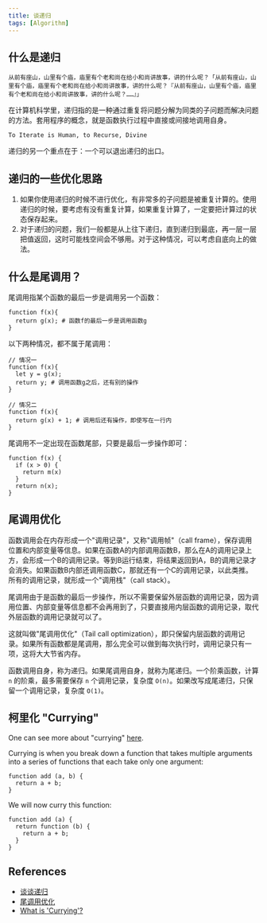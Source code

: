 ```yaml
---
title: 谈递归
tags: [Algorithm]
---
```


## 什么是递归
```
从前有座山，山里有个庙，庙里有个老和尚在给小和尚讲故事，讲的什么呢？「从前有座山，山里有个庙，庙里有个老和尚在给小和尚讲故事，讲的什么呢？『从前有座山，山里有个庙，庙里有个老和尚在给小和尚讲故事，讲的什么呢？……』」
```

在计算机科学里，递归指的是一种通过重复将问题分解为同类的子问题而解决问题的方法。套用程序的概念，就是函数执行过程中直接或间接地调用自身。

```
To Iterate is Human, to Recurse, Divine
```

递归的另一个重点在于：一个可以退出递归的出口。

## 递归的一些优化思路
1. 如果你使用递归的时候不进行优化，有非常多的子问题是被重复计算的。使用递归的时候，要考虑有没有重复计算，如果重复计算了，一定要把计算过的状态保存起来。
2. 对于递归的问题，我们一般都是从上往下递归，直到递归到最底，再一层一层把值返回，这时可能栈空间会不够用。对于这种情况，可以考虑自底向上的做法。

## 什么是尾调用？
尾调用指某个函数的最后一步是调用另一个函数：
```
function f(x){
  return g(x); # 函数f的最后一步是调用函数g
}
```

以下两种情况，都不属于尾调用：
```
// 情况一
function f(x){
  let y = g(x);
  return y; # 调用函数g之后，还有别的操作
}

// 情况二
function f(x){
  return g(x) + 1; # 调用后还有操作，即使写在一行内
}
```

尾调用不一定出现在函数尾部，只要是最后一步操作即可：
```
function f(x) {
  if (x > 0) {
    return m(x)
  }
  return n(x);
}
```

## 尾调用优化
函数调用会在内存形成一个"调用记录"，又称"调用帧"（call frame），保存调用位置和内部变量等信息。如果在函数A的内部调用函数B，那么在A的调用记录上方，会形成一个B的调用记录。等到B运行结束，将结果返回到A，B的调用记录才会消失。如果函数B内部还调用函数C，那就还有一个C的调用记录，以此类推。所有的调用记录，就形成一个"调用栈"（call stack）。

尾调用由于是函数的最后一步操作，所以不需要保留外层函数的调用记录，因为调用位置、内部变量等信息都不会再用到了，只要直接用内层函数的调用记录，取代外层函数的调用记录就可以了。

这就叫做"尾调用优化"（Tail call optimization），即只保留内层函数的调用记录。如果所有函数都是尾调用，那么完全可以做到每次执行时，调用记录只有一项，这将大大节省内存。

函数调用自身，称为递归。如果尾调用自身，就称为尾递归。一个阶乘函数，计算 `n` 的阶乘，最多需要保存 `n` 个调用记录，复杂度 `O(n)`。如果改写成尾递归，只保留一个调用记录，复杂度 `O(1)`。

## 柯里化 "Currying"
One can see more about "currying" [here](https://en.wikipedia.org/wiki/Currying).

Currying is when you break down a function that takes multiple arguments into a series of functions that each take only one argument:
```
function add (a, b) {
  return a + b;
}
```

We will now curry this function:
```
function add (a) {
  return function (b) {
    return a + b;
  }
}
```

## References
- [谈谈递归](http://io.upyun.com/2016/04/05/recursion/)
- [尾调用优化](http://www.ruanyifeng.com/blog/2015/04/tail-call.html)
- [What is 'Currying'?](https://stackoverflow.com/questions/36314/what-is-currying)
